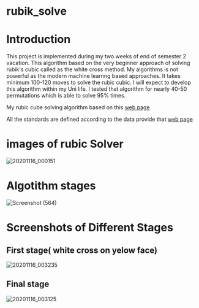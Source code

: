 # rubik_solve

# Introduction

This project is implemented during my two weeks of end of semester 2 vacation. This algorithm based on
the very beginner approach of solving rubik's cubic called as the white cross method. My algorithms is not 
powerful as the modern machine learnng based approaches. It takes minimum 100-120 moves to solve the rubic cubic.
I will expect to develop this algorithm within my Uni life. 
I tested that algorithm for nearly 40-50 permutations which is able to solve 95% times.

My rubic cube solving algorithm based on this [web page](https://ruwix.com/the-rubiks-cube/how-to-solve-the-rubiks-cube-beginners-method/)

All the standards are defined according to the data provide that [web page](https://ruwix.com/the-rubiks-cube/how-to-solve-the-rubiks-cube-beginners-method/)

# images of rubic Solver

![20201116_000151](https://user-images.githubusercontent.com/37435024/99194101-7457dd80-27a3-11eb-90df-1fef694402e2.jpg)

# Algotithm stages

![Screenshot (564)](https://user-images.githubusercontent.com/37435024/101310041-d3c17e80-3873-11eb-8027-78569cec99a5.png)

# Screenshots of Different Stages

## First stage( white cross on yelow face)

![20201116_003235](https://user-images.githubusercontent.com/37435024/99194314-ae75af00-27a4-11eb-93e1-98fc94a8b027.png)

## Final stage

![20201116_003125](https://user-images.githubusercontent.com/37435024/99194224-25f70e80-27a4-11eb-8eef-115db521311c.png)
